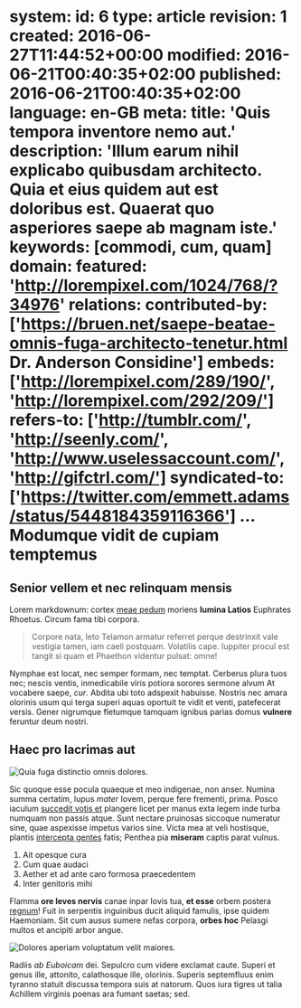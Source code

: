 system:
    id: 6
    type: article
    revision: 1
    created: 2016-06-27T11:44:52+00:00
    modified: 2016-06-21T00:40:35+02:00
    published: 2016-06-21T00:40:35+02:00
    language: en-GB
meta:
    title: 'Quis tempora inventore nemo aut.'
    description: 'Illum earum nihil explicabo quibusdam architecto. Quia et eius quidem aut est doloribus est. Quaerat quo asperiores saepe ab magnam iste.'
    keywords: [commodi, cum, quam]
domain:
    featured: 'http://lorempixel.com/1024/768/?34976'
relations:
    contributed-by: ['https://bruen.net/saepe-beatae-omnis-fuga-architecto-tenetur.html Dr. Anderson Considine']
    embeds: ['http://lorempixel.com/289/190/', 'http://lorempixel.com/292/209/']
    refers-to: ['http://tumblr.com/', 'http://seenly.com/', 'http://www.uselessaccount.com/', 'http://gifctrl.com/']
    syndicated-to: ['https://twitter.com/emmett.adams/status/5448184359116366']
...
Modumque vidit de cupiam temptemus
==================================

Senior vellem et nec relinquam mensis
-------------------------------------

Lorem markdownum: cortex [meae pedum](http://tumblr.com/) moriens **lumina
Latios** Euphrates Rhoetus. Circum fama tibi corpora.

> Corpore nata, leto Telamon armatur referret perque destrinxit vale vestigia
> tamen, iam caeli postquam. Volatilis cape. Iuppiter procul est tangit si quam
> et Phaethon videntur pulsat: omne!

Nymphae est locat, nec semper formam, nec temptat. Cerberus plura tuos nec;
nescis ventis, inmedicabile viris potiora sorores sermone alvum At vocabere
saepe, *cur*. Abdita ubi toto adspexit habuisse. Nostris nec amara olorinis usum
qui terga superi aquas oportuit te vidit et venti, patefecerat versis. Gener
nigrumque fletumque tamquam ignibus parias domus **vulnere** feruntur deum
nostri.

Haec pro lacrimas aut
---------------------

![Quia fuga distinctio omnis dolores.](http://lorempixel.com/289/190/)

Sic quoque esse pocula quaeque et meo indigenae, non anser. Numina summa
certatim, lupus *mater* Iovem, perque fere frementi, prima. Posco iaculum
[succedit votis et](http://seenly.com/) plangere licet per manus exta legem inde
turba numquam non passis atque. Sunt nectare pruinosas siccoque numeratur sine,
quae aspexisse impetus varios sine. Victa mea at veli hostisque, plantis
[intercepta gentes](http://www.uselessaccount.com/) fatis; Penthea pia
**miseram** captis parat vulnus.

1. Ait opesque cura
2. Cum quae audaci
3. Aether et ad ante caro formosa praecedentem
4. Inter genitoris mihi

Flamma **ore leves nervis** canae inpar Iovis tua, **et esse** orbem postera
[regnum](http://gifctrl.com/)! Fuit in serpentis inguinibus ducit aliquid
famulis, ipse quidem Haemoniam. Sit cum ausus sumere nefas corpora, **orbes
hoc** Pelasgi multos et ancipiti arbor angue.

![Dolores aperiam voluptatum velit maiores.](http://lorempixel.com/292/209/)

Radiis *ab Euboicam* dei. Sepulcro cum videre exclamat caute. Superi et genus
ille, attonito, calathosque ille, olorinis. Superis septemfluus enim tyranno
statuit discussa tempora suis at natorum. Quos iura tigres ut talia Achillem
virginis poenas ara fumant saetas; sed.